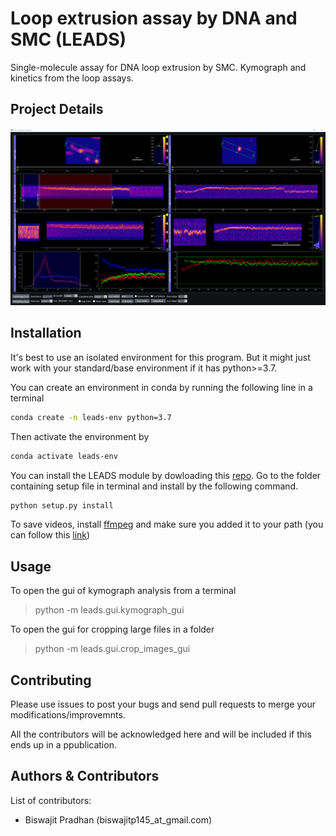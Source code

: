 # Loop extrusion assay by DNA and SMC (LEADS)

Single-molecule assay for DNA loop extrusion by SMC. Kymograph and kinetics from the loop assays.

## Project Details

![image](resources/kymograph_gui.png)


## Installation

It's best to use an isolated environment for this program. But it might just work with your standard/base environment if it has python>=3.7.

You can create an environment in conda by running the following line in a terminal

```sh
conda create -n leads-env python=3.7
```

Then activate the environment by

```sh
conda activate leads-env
```

You can install the LEADS module by dowloading this [repo](https://github.com/biswajitSM/LEADS/archive/master.zip). Go to the folder containing setup file in terminal and install by the following command.

```sh
python setup.py install
```

To save videos, install [ffmpeg](https://ffmpeg.org/download.html) and make sure you added it to your path (you can follow this [link](https://www.wikihow.com/Install-FFmpeg-on-Windows))

## Usage

To open the gui of kymograph analysis from a terminal
> python -m leads.gui.kymograph_gui

To open the gui for cropping large files in a folder
> python -m leads.gui.crop_images_gui

## Contributing

Please use issues to post your bugs and send pull requests to merge your modifications/improvemnts.

All the contributors will be acknowledged here and will be included if this ends up in a ppublication.

## Authors & Contributors

List of contributors:

- Biswajit Pradhan (biswajitp145_at_gmail.com)
